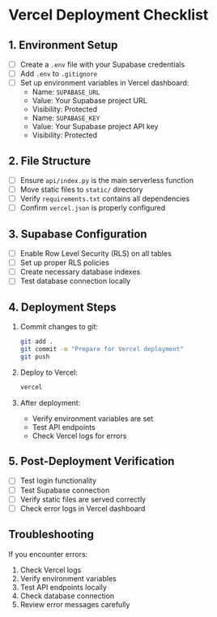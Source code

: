 # Vercel Deployment Checklist

## 1. Environment Setup
- [ ] Create a `.env` file with your Supabase credentials
- [ ] Add `.env` to `.gitignore`
- [ ] Set up environment variables in Vercel dashboard:
  - Name: `SUPABASE_URL`
  - Value: Your Supabase project URL
  - Visibility: Protected
  - Name: `SUPABASE_KEY`
  - Value: Your Supabase project API key
  - Visibility: Protected

## 2. File Structure
- [ ] Ensure `api/index.py` is the main serverless function
- [ ] Move static files to `static/` directory
- [ ] Verify `requirements.txt` contains all dependencies
- [ ] Confirm `vercel.json` is properly configured

## 3. Supabase Configuration
- [ ] Enable Row Level Security (RLS) on all tables
- [ ] Set up proper RLS policies
- [ ] Create necessary database indexes
- [ ] Test database connection locally

## 4. Deployment Steps
1. Commit changes to git:
   ```bash
   git add .
   git commit -m "Prepare for Vercel deployment"
   git push
   ```

2. Deploy to Vercel:
   ```bash
   vercel
   ```

3. After deployment:
   - Verify environment variables are set
   - Test API endpoints
   - Check Vercel logs for errors

## 5. Post-Deployment Verification
- [ ] Test login functionality
- [ ] Test Supabase connection
- [ ] Verify static files are served correctly
- [ ] Check error logs in Vercel dashboard

## Troubleshooting
If you encounter errors:
1. Check Vercel logs
2. Verify environment variables
3. Test API endpoints locally
4. Check database connection
5. Review error messages carefully
